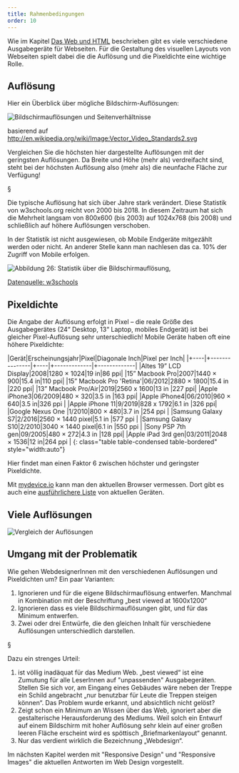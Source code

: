 ```yaml
---
title: Rahmenbedingungen
order: 10
---
```


Wie im Kapitel [Das Web und HTML](/das-web-und-html/) beschrieben gibt es viele verschiedene Ausgabegeräte für Webseiten. Für die Gestaltung des visuellen Layouts von Webseiten spielt dabei die die Auflösung und die Pixeldichte eine wichtige Rolle.

## Auflösung

Hier ein Überblick über mögliche Bildschirm-Auflösungen:

![Bildschirmauflösungen und Seitenverhältnisse](/images/css-layout/Vector_Video_Standards2.svg)

basierend auf http://en.wikipedia.org/wiki/Image:Vector_Video_Standards2.svg

Vergleichen Sie die höchsten hier dargestellte Auflösungen mit der geringsten Auflösungen. Da Breite und Höhe (mehr als) verdreifacht sind, steht bei der höchsten Auflösung also (mehr als) die neunfache Fläche zur Verfügung!

§

Die typische Auflösung hat sich über Jahre stark verändert. Diese Statistik
von w3schools.org reicht von 2000 bis 2018. In diesem Zeitraum hat sich die Mehrheit langsam von 800x600 (bis 2003) auf 1024x768 (bis 2008) und schließlich auf höhere Auflösungen verschoben.

In der Statistik ist nicht ausgewiesen, ob Mobile Endgeräte mitgezählt werden oder nicht.
An anderer Stelle kann man nachlesen das ca. 10% der Zugriff von Mobile erfolgen.

![Abbildung 26: Statistik über die Bildschirmauflösung,](/images/css-layout/display-stats.png)

[Datenquelle: w3schools](http://www.w3schools.com/browsers/browsers_display.asp)

## Pixeldichte

Die Angabe der Auflösung erfolgt in Pixel – die reale Größe des Ausgabegerätes (24“ Desktop, 13“ Laptop, mobiles Endgerät) ist bei gleicher Pixel-Auflösung sehr unterschiedlich! Mobile Geräte haben oft eine höhere Pixeldichte:

|Gerät|Erscheinungsjahr|Pixel|Diagonale Inch|Pixel per Inch|
|+----|+---------------|+----|+-------------|+-------------|
|Altes 19” LCD Display|2008|1280 × 1024|19 in|86 ppi|
|15” Macbook Pro|2007|1440 × 900|15.4 in|110 ppi|
|15” Macbook Pro 'Retina'|06/2012|2880 × 1800|15.4 in |220 ppi|
|13” Macbook Pro/Air|2019|2560 x 1600|13 in |227 ppi|
|Apple iPhone3|06/2009|480 × 320|3.5 in |163 ppi|
|Apple iPhone4|06/2010|960 × 640|3.5 in|326 ppi |
|Apple iPhone 11|9/2019|828 x 1792|6.1 in |326 ppi|
|Google Nexus One |1/2010|800 × 480|3.7 in |254 ppi |
|Samsung Galaxy S7|2/2016|2560 × 1440 pixel|5.1 in |577 ppi |
|Samsung Galaxy S10|2/2010|3040 × 1440 pixel|6.1 in |550 ppi |
|Sony PSP 7th gen|09/2005|480 × 272|4.3 in |128 ppi|
|Apple iPad 3rd gen|03/2011|2048 × 1536|12 in|264 ppi |
{: class="table table-condensed table-bordered" style="width:auto"}

Hier findet man einen Faktor 6 zwischen höchster und geringster Pixeldichte.

Mit [mydevice.io](https://www.mydevice.io/) kann man den aktuellen Browser
vermessen. Dort gibt es auch eine [ausführlichere Liste](https://www.mydevice.io/#compare-devices) von aktuellen
Geräten.

## Viele Auflösungen

![Vergleich der Auflösungen](/images/resolutions.jpg)

## Umgang mit der Problematik

Wie gehen WebdesignerInnen mit den verschiedenen Auflösungen und Pixeldichten um? Ein paar Varianten:

1.  Ignorieren und für die eigene Bildschirmauflösung entwerfen. Manchmal in Kombination mit der Beschriftung „best viewed at 1600x1200“
2.  Ignorieren dass es viele Bildschirmauflösungen gibt, und für das Minimum entwerfen.
3.  Zwei oder drei Entwürfe, die den gleichen Inhalt für verschiedene Auflösungen unterschiedlich darstellen.

§

Dazu ein strenges Urteil:

1.  ist völlig inadäquat für das Medium Web. „best viewed“ ist eine Zumutung für alle LeserInnen auf "unpassenden" Ausgabegeräten. Stellen Sie sich vor, am Eingang eines Gebäudes wäre neben der Treppe ein Schild angebracht „nur benutzbar für Leute die Treppen steigen können“. Das Problem wurde erkannt, und absichtlich nicht gelöst?
2.  Zeigt schon ein Minimum an Wissen über das Web, ignoriert aber die gestalterische Herausforderung des Mediums. Weil solch ein Entwurf auf einem Bildschirm mit hoher Auflösung sehr klein auf einer großen leeren Fläche erscheint wird es spöttisch „Briefmarkenlayout“ genannt.
3.  Nur das verdient wirklich die Bezeichnung „Webdesign“.

Im nächsten Kapitel werden mit "Responsive Design" und "Responsive Images" die aktuellen
Antworten im Web Design vorgestellt.
